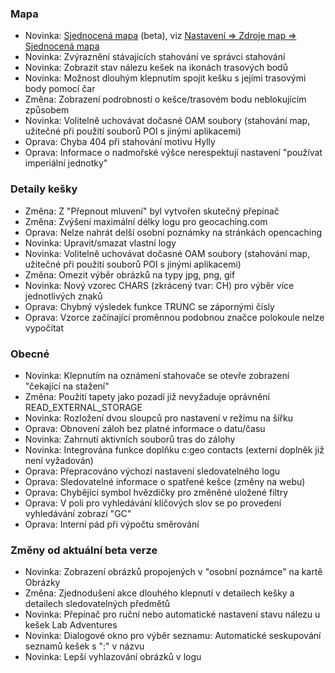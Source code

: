 ### Mapa
- Novinka: [Sjednocená mapa](https://github.com/cgeo/cgeo/wiki/UnifiedMap) (beta), viz [Nastavení => Zdroje map => Sjednocená mapa](cgeo-setting://featureSwitch_useUnifiedMap)
- Novinka: Zvýraznění stávajících stahování ve správci stahování
- Novinka: Zobrazit stav nálezu kešek na ikonách trasových bodů
- Novinka: Možnost dlouhým klepnutím spojit kešku s jejími trasovými body pomocí čar
- Změna: Zobrazení podrobností o kešce/trasovém bodu neblokujícím způsobem
- Novinka: Volitelně uchovávat dočasné OAM soubory (stahování map, užitečné při použití souborů POI s jinými aplikacemi)
- Oprava: Chyba 404 při stahování motivu Hylly
- Oprava: Informace o nadmořské výšce nerespektují nastavení "používat imperiální jednotky"

### Detaily kešky
- Změna: Z "Přepnout mluvení" byl vytvořen skutečný přepínač
- Změna: Zvýšení maximální délky logu pro geocaching.com
- Oprava: Nelze nahrát delší osobní poznámky na stránkách opencaching
- Novinka: Upravit/smazat vlastní logy
- Novinka: Volitelně uchovávat dočasné OAM soubory (stahování map, užitečné při použití souborů POI s jinými aplikacemi)
- Změna: Omezit výběr obrázků na typy jpg, png, gif
- Novinka: Nový vzorec CHARS (zkrácený tvar: CH) pro výběr více jednotlivých znaků
- Oprava: Chybný výsledek funkce TRUNC se zápornými čísly
- Oprava: Vzorce začínající proměnnou podobnou značce polokoule nelze vypočítat

### Obecné
- Novinka: Klepnutím na oznámení stahovače se otevře zobrazení "čekající na stažení"
- Změna: Použití tapety jako pozadí již nevyžaduje oprávnění READ_EXTERNAL_STORAGE
- Novinka: Rozložení dvou sloupců pro nastavení v režimu na šířku
- Oprava: Obnovení záloh bez platné informace o datu/času
- Novinka: Zahrnutí aktivních souborů tras do zálohy
- Novinka: Integrována funkce doplňku c:geo contacts (externí doplněk již není vyžadován)
- Oprava: Přepracováno výchozí nastavení sledovatelného logu
- Oprava: Sledovatelné informace o spatřené kešce (změny na webu)
- Oprava: Chybějící symbol hvězdičky pro změněné uložené filtry
- Oprava: V poli pro vyhledávání klíčových slov se po provedení vyhledávání zobrazí "GC"
- Oprava: Interní pád při výpočtu směrování

### Změny od aktuální beta verze
- Novinka: Zobrazení obrázků propojených v "osobní poznámce" na kartě Obrázky
- Změna: Zjednodušení akce dlouhého klepnutí v detailech kešky a detailech sledovatelných předmětů
- Novinka: Přepínač pro ruční nebo automatické nastavení stavu nálezu u kešek Lab Adventures
- Novinka: Dialogové okno pro výběr seznamu: Automatické seskupování seznamů kešek s ":" v názvu
- Novinka: Lepší vyhlazování obrázků v logu

